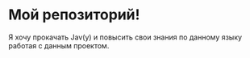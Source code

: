 # Мой репозиторий!

Я хочу прокачать Jav(у) и повысить свои знания по данному языку работая с данным проектом.